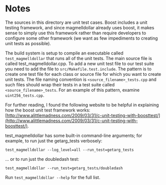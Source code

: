 # Notes
The sources in this directory are unit test cases.  Boost includes a
unit testing framework, and since magmelldollar already uses boost, it makes
sense to simply use this framework rather than require developers to
configure some other framework (we want as few impediments to creating
unit tests as possible).

The build system is setup to compile an executable called `test_magmelldollar`
that runs all of the unit tests.  The main source file is called
test_magmelldollar.cpp. To add a new unit test file to our test suite you need 
to add the file to `src/Makefile.test.include`. The pattern is to create 
one test file for each class or source file for which you want to create 
unit tests.  The file naming convention is `<source_filename>_tests.cpp` 
and such files should wrap their tests in a test suite 
called `<source_filename>_tests`. For an example of this pattern, 
examine `uint256_tests.cpp`.

For further reading, I found the following website to be helpful in
explaining how the boost unit test framework works:
[http://www.alittlemadness.com/2009/03/31/c-unit-testing-with-boosttest/](http://www.alittlemadness.com/2009/03/31/c-unit-testing-with-boosttest/).

test_magmelldollar has some built-in command-line arguments; for
example, to run just the getarg_tests verbosely:

    test_magmelldollar --log_level=all --run_test=getarg_tests

... or to run just the doubledash test:

    test_magmelldollar --run_test=getarg_tests/doubledash

Run `test_magmelldollar --help` for the full list.

